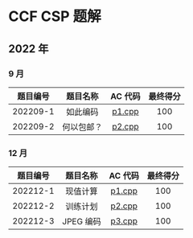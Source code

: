 # CCF CSP 题解

## 2022 年

### 9 月

| 题目编号 |  题目名称  |          AC 代码          | 最终得分 |
| :------: | :--------: | :-----------------------: | :------: |
| 202209-1 |  如此编码  | [p1.cpp](./202209/p1.cpp) |   100    |
| 202209-2 | 何以包邮？ | [p2.cpp](./202209/p2.cpp) |   100    |

### 12 月

| 题目编号 | 题目名称  |          AC 代码          | 最终得分 |
| :------: | :-------: | :-----------------------: | :------: |
| 202212-1 | 现值计算  | [p1.cpp](./202212/p1.cpp) |   100    |
| 202212-2 | 训练计划  | [p2.cpp](./202212/p2.cpp) |   100    |
| 202212-3 | JPEG 编码 | [p3.cpp](./202212/p3.cpp) |   100    |
